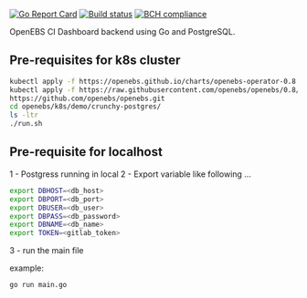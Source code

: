 [![Go Report Card](https://goreportcard.com/badge/github.com/openebs/ci-e2e-dashboard-go-backend)](https://goreportcard.com/report/github.com/openebs/ci-e2e-dashboard-go-backend)
[![Build status](https://img.shields.io/gitlab/pipeline/openebs/ci-e2e-dashboard-go-backend.svg?color=green&gitlab_url=https%3A%2F%2Fgitlab.openebs.ci&style=plastic)](https://gitlab.openebs.ci/openebs/ci-e2e-dashboard-go-backend/pipelines)
[![BCH compliance](https://bettercodehub.com/edge/badge/openebs/ci-e2e-dashboard-go-backend?branch=master)](https://bettercodehub.com/)

OpenEBS CI Dashboard backend using Go and PostgreSQL.

## Pre-requisites for k8s cluster

```bash
kubectl apply -f https://openebs.github.io/charts/openebs-operator-0.8.0.yaml
kubectl apply -f https://raw.githubusercontent.com/openebs/openebs/0.8/k8s/openebs-storageclasses.yaml
https://github.com/openebs/openebs.git
cd openebs/k8s/demo/crunchy-postgres/
ls -ltr
./run.sh
```

## Pre-requisite for localhost

1 - Postgress running in local
2 - Export variable like following ...

```bash
export DBHOST=<db_host>
export DBPORT=<db_port>
export DBUSER=<db_user>
export DBPASS=<db_password>
export DBNAME=<db_name>
export TOKEN=<gitlab_token>
```

3 - run the main file

example:

```bash
go run main.go
```

